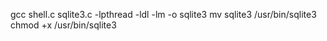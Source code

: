 gcc shell.c sqlite3.c -lpthread -ldl -lm -o sqlite3
mv sqlite3 /usr/bin/sqlite3
chmod +x /usr/bin/sqlite3
